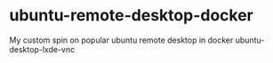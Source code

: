 # ubuntu-remote-desktop-docker
My custom spin on popular ubuntu remote desktop in docker ubuntu-desktop-lxde-vnc
